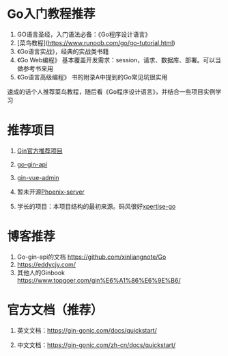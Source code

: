 # Go入门教程推荐



1. GO语言圣经，入门语法必备：《Go程序设计语言》
2. \[菜鸟教程]\(https://www.runoob.com/go/go-tutorial.html)
3. 《Go语言实战》，经典的实战类书籍
4. 《Go Web编程》 基本覆盖开发需求：session，请求、数据库、部署。可以当做参考书来用
5. 《Go语言高级编程》 书的附录A中提到的Go常见坑很实用

速成的话个人推荐菜鸟教程，随后看《Go程序设计语言》，并结合一些项目实例学习



# 推荐项目

1. [Gin官方推荐项目](https://gin-gonic.com/docs/users/)

2. [go-gin-api](https://github.com/xinliangnote/go-gin-api)

3. [gin-vue-admin](https://github.com/flipped-aurora/gin-vue-admin)
4. 暂未开源[Phoenix-server](https://github.com/phoenix-next/phoenix-server)
5. 学长的项目：本项目结构的最初来源。码风很好[xpertise-go](https://github.com/Coach257/xpertise-go)



# 博客推荐

1. Go-gin-api的文档 https://github.com/xinliangnote/Go
2. https://eddycjy.com/
3. 其他人的Ginbook https://www.topgoer.com/gin%E6%A1%86%E6%9E%B6/



# 官方文档（推荐）

1. 英文文档：https://gin-gonic.com/docs/quickstart/

2. 中文文档：https://gin-gonic.com/zh-cn/docs/quickstart/

   




<script src="https://utteranc.es/client.js"
        repo="Super-BUAA-2021/GinBook"
        issue-term="pathname"
        theme="github-light"
        crossorigin="anonymous"
        async>
</script>